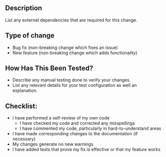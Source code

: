## Description

List any external dependencies that are required for this change.

## Type of change

- Bug fix (non-breaking change which fixes an issue)
- New feature (non-breaking change which adds functionality)

## How Has This Been Tested?

- Describe any manual testing done to verify your changes.
- List any relevant details for your test configuration as well an explanation.

## Checklist:

- I have performed a self-review of my own code
  - I have checked my code and corrected any misspellings
  - I have commented my code, particularly in hard-to-understand areas
- I have made corresponding changes to the documentation (if necessary)
- My changes generate no new warnings
- I have added tests that prove my fix is effective or that my feature works
